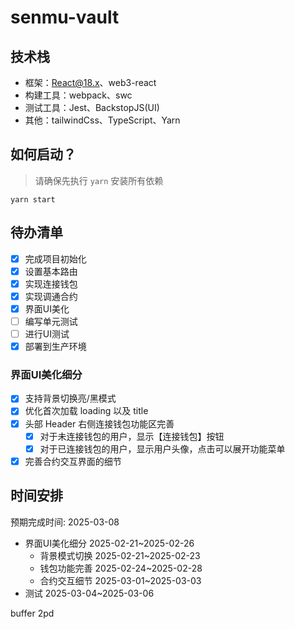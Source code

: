 # senmu-vault

## 技术栈

- 框架：React@18.x、web3-react
- 构建工具：webpack、swc
- 测试工具：Jest、BackstopJS(UI)
- 其他：tailwindCss、TypeScript、Yarn

## 如何启动？

> 请确保先执行 `yarn` 安装所有依赖

`yarn start`

## 待办清单

- [x] 完成项目初始化
- [x] 设置基本路由
- [x] 实现连接钱包
- [x] 实现调通合约
- [x] 界面UI美化
- [ ] 编写单元测试
- [ ] 进行UI测试
- [x] 部署到生产环境

### 界面UI美化细分

- [x] 支持背景切换亮/黑模式
- [x] 优化首次加载 loading 以及 title
- [x] 头部 Header 右侧连接钱包功能区完善
  - [x] 对于未连接钱包的用户，显示【连接钱包】按钮
  - [x] 对于已连接钱包的用户，显示用户头像，点击可以展开功能菜单
- [x] 完善合约交互界面的细节

## 时间安排

预期完成时间: 2025-03-08

- 界面UI美化细分 2025-02-21~2025-02-26
  - 背景模式切换 2025-02-21~2025-02-23
  - 钱包功能完善 2025-02-24~2025-02-28
  - 合约交互细节 2025-03-01~2025-03-03
- 测试 2025-03-04~2025-03-06

buffer 2pd

